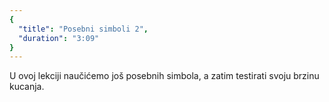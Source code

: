 ```yaml
---
{
  "title": "Posebni simboli 2",
  "duration": "3:09"
}
---
```


U ovoj lekciji naučićemo još posebnih simbola, a zatim testirati svoju brzinu kucanja.
